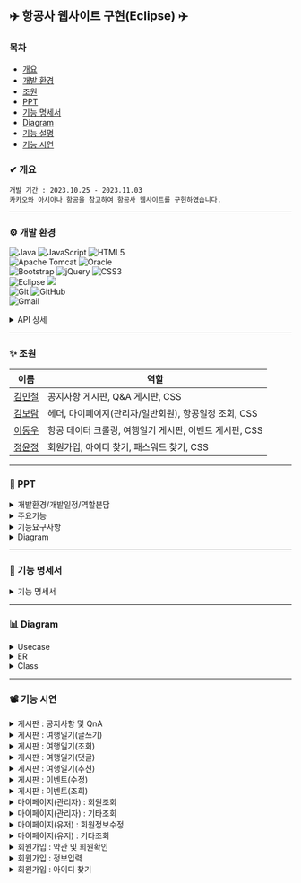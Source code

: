 <Resource auth="Container" driverClassName="oracle.jdbc.OracleDriver" maxIdle="10" maxTotal="20" maxWaitMillis="-1" name="jdbc/myoracle" password="tiger" type="javax.sql.DataSource" url="jdbc:oracle:thin:@192.168.0.32:1521:xe" username="scott"/>

## ✈️ 항공사 웹사이트 구현(Eclipse) ✈️

### 목차
* [개요](#-개요)
* [개발 환경](#-개발-환경)
* [조원](#-조원)
* [PPT](#-ppt)
* [기능 명세서](#-기능-명세서)
* [Diagram](#-diagram)
* [기능 설명](#-기능-설명)
* [기능 시연](#-기능-시연)

### ✔ 개요
```
개발 기간 : 2023.10.25 - 2023.11.03
카카오와 아시아나 항공을 참고하여 항공사 웹사이트를 구현하였습니다.
```
***

### ⚙ 개발 환경
![Java](https://img.shields.io/badge/java-%23ED8B00.svg?style=for-the-badge&logo=openjdk&logoColor=white)
![JavaScript](https://img.shields.io/badge/javascript-%23323330.svg?style=for-the-badge&logo=javascript&logoColor=%23F7DF1E)
![HTML5](https://img.shields.io/badge/html5-%23E34F26.svg?style=for-the-badge&logo=html5&logoColor=white)
<br>
![Apache Tomcat](https://img.shields.io/badge/apache%20tomcat-%23F8DC75.svg?style=for-the-badge&logo=apache-tomcat&logoColor=black)
![Oracle](https://img.shields.io/badge/Oracle-F80000?style=for-the-badge&logo=oracle&logoColor=white)
<br>
![Bootstrap](https://img.shields.io/badge/bootstrap-%238511FA.svg?style=for-the-badge&logo=bootstrap&logoColor=white)
![jQuery](https://img.shields.io/badge/jquery-%230769AD.svg?style=for-the-badge&logo=jquery&logoColor=white)
![CSS3](https://img.shields.io/badge/css3-%231572B6.svg?style=for-the-badge&logo=css3&logoColor=white)
<br>
![Eclipse](https://img.shields.io/badge/Eclipse-FE7A16.svg?style=for-the-badge&logo=Eclipse&logoColor=white)
<img src="https://img.shields.io/badge/JSP-E34F26?style=flat-square&logo=JSP&logoColor=white">
<br>
![Git](https://img.shields.io/badge/git-%23F05033.svg?style=for-the-badge&logo=git&logoColor=white)
![GitHub](https://img.shields.io/badge/github-%23121011.svg?style=for-the-badge&logo=github&logoColor=white)
<br>
![Gmail](https://img.shields.io/badge/Gmail-D14836?style=for-the-badge&logo=gmail&logoColor=white)

<details>
	<summary>
		API 상세
	</summary>
  
* 메일 전송 : activation.jar, imap.jar, javax.mail-api-1.4.7, mailapi, smtp.jar​
* 기타 : Selenium(크롤링), Summernote(게시판 에디터), DateRangePicker(날짜 선택)
```
Tomcat/context.xml에 Resource 추가 필요
예시)
   <Resource name="jdbc/myoracle"
         auth="Container"
         type="javax.sql.DataSource"
         maxTotal="20"
         maxIdle="10"
         maxWaitMillis="-1"
         username="username"
         password="password"
         driverClassName="oracle.jdbc.OracleDriver"
         url="jdbc:oracle:thin:@localhost:1521:xe"/>
```
</details>

***

### ✨ 조원
|이름|역할|
|----|------|
|[김민철](https://github.com/alscjf6702)|공지사항 게시판, Q&A 게시판, CSS​|
|[김보람](https://github.com/kbr7105)|헤더, 마이페이지(관리자/일반회원), 항공일정 조회, CSS​|
|[이동우](https://github.com/dwdwdw12)|항공 데이터 크롤링, 여행일기 게시판, 이벤트 게시판, CSS|
|[정윤정](https://github.com/yjeongyjeong)|회원가입, 아이디 찾기, 패스워드 찾기, CSS​|

***

### 📂 PPT
<details>
  <summary>
   개발환경/개발일정/역할분담
  </summary>

![Slide1](https://github.com/yjeongyjeong/project01/assets/147116001/ced6e558-0b49-4542-9367-9c24320a9f04)
![Slide2](https://github.com/yjeongyjeong/project01/assets/147116001/c510938e-3acc-45ce-b4e4-56c3822dbbd7)
![Slide3](https://github.com/yjeongyjeong/project01/assets/147116001/e5fc902c-97d5-4948-a780-991040fb8188)
![Slide4](https://github.com/yjeongyjeong/project01/assets/147116001/1ffddd91-b083-4c83-bf9c-02b7b23c2486)
![Slide5](https://github.com/yjeongyjeong/project01/assets/147116001/5f380692-3b2c-470f-a898-68e339a2d819)

</details>

<details>
  <summary>
   주요기능
  </summary>
  
![Slide10](https://github.com/yjeongyjeong/project01/assets/147116001/3048518c-b2a1-4c8c-b53b-54f3a1d10a39)
![Slide11](https://github.com/yjeongyjeong/project01/assets/147116001/862802aa-34f0-4988-a33d-8a9302627e22)
![Slide12](https://github.com/yjeongyjeong/project01/assets/147116001/b7a60d39-cc9e-4f34-aeb8-d972a1af5b4c)
![Slide13](https://github.com/yjeongyjeong/project01/assets/147116001/b8ae91f8-b0df-49da-83b8-197f06421b2f)
![Slide14](https://github.com/yjeongyjeong/project01/assets/147116001/1f5a449c-58b0-4673-bb32-53f29c19bc9c)
![Slide15](https://github.com/yjeongyjeong/project01/assets/147116001/2a8ac03c-e0f3-49b3-99e5-9a22ad4dd0d6)
  
</details>

<details>
  <summary>
   기능요구사항
  </summary>  
  
![Slide17](https://github.com/yjeongyjeong/project01/assets/147116001/633fe9e6-827f-431a-918b-74d179e173a6)
![Slide18](https://github.com/yjeongyjeong/project01/assets/147116001/64e35c79-0d7c-4297-85a5-dca62ed1762b)
![Slide19](https://github.com/yjeongyjeong/project01/assets/147116001/2bd03d7f-172c-4bc5-aa0d-9996765b3dbd)
![Slide20](https://github.com/yjeongyjeong/project01/assets/147116001/e25ef96a-4644-4921-8e92-326e84365837)
![Slide21](https://github.com/yjeongyjeong/project01/assets/147116001/2bc0def0-b74e-4c2d-b931-362c207822be)
![Slide22](https://github.com/yjeongyjeong/project01/assets/147116001/0bbab065-9e84-4f68-8c6f-b70555ae268f)
![Slide23](https://github.com/yjeongyjeong/project01/assets/147116001/d5556188-5e7f-4ed6-a7bb-19770815dbd1)
![Slide24](https://github.com/yjeongyjeong/project01/assets/147116001/5bb4c85e-a323-45b2-9640-103590a1ef04)
![Slide25](https://github.com/yjeongyjeong/project01/assets/147116001/35984401-eccd-4726-9ae6-62f5a32a2e25)
![Slide26](https://github.com/yjeongyjeong/project01/assets/147116001/fbee83b4-b41f-4e9b-a7bd-4723eadc9a08)  
  
  </details>
  
<details>
  <summary>
   Diagram
  </summary>  

![Slide6](https://github.com/yjeongyjeong/project01/assets/147116001/ae50c435-fd8a-467e-a7a2-e144efa89f9c)
![Slide7](https://github.com/yjeongyjeong/project01/assets/147116001/54913729-ae84-4ebb-b0c0-a144434d8880)
![Slide8](https://github.com/yjeongyjeong/project01/assets/147116001/623a0ef4-af36-45a7-b325-3aa25b086136)
![Slide9](https://github.com/yjeongyjeong/project01/assets/147116001/652efea7-c088-4760-8419-68d873f50576)

</details>

***

### 📑 기능 명세서
<details>
  <summary>
    기능 명세서
  </summary>
  
![기능명세서](https://github.com/yjeongyjeong/AirlineProject-eclipse-/assets/147116001/9f6880b0-b96f-491d-8074-30cdd2ed88ac)

</details>

***

### 📊 Diagram
<details>
  <summary>
    Usecase
  </summary>

![UsecaseDiagram](https://github.com/yjeongyjeong/springProject/assets/147116001/9bf8257a-47ec-45c4-8615-8b5a4fb0b453)
 </details>
 
<details>
  <summary>
    ER
  </summary>

![ERDiagram](https://github.com/yjeongyjeong/AirlineProject-eclipse-/assets/147116001/89831676-8955-4c50-8813-772cbbbeb027)

</details>

<details>
  <summary>
    Class
  </summary>

![ClassDiagram](https://github.com/yjeongyjeong/AirlineProject-eclipse-/assets/147116001/6039b560-2e4d-4fb9-93df-13b09211e434)

</details>

***

### 📽 기능 시연

<details>
  <summary>
    게시판 : 공지사항 및 QnA
  </summary>

https://github.com/yjeongyjeong/AirlineProject-eclipse-/assets/147116001/45fda15c-5a2b-4e96-a69f-df52ead16693

</details>

<details>
  <summary>
    게시판 : 여행일기(글쓰기)
  </summary>

https://github.com/yjeongyjeong/AirlineProject-eclipse-/assets/147116001/e85c1038-6f1a-4e54-8132-1ff33319b2ef

</details>

<details>
  <summary>
    게시판 : 여행일기(조회)
  </summary>

https://github.com/yjeongyjeong/AirlineProject-eclipse-/assets/147116001/0c422b21-ebac-4ac5-a8e2-ed66d0693563

</details>

<details>
  <summary>
    게시판 : 여행일기(댓글)
  </summary>

https://github.com/yjeongyjeong/AirlineProject-eclipse-/assets/147116001/a7fe4e6e-4fc2-41e4-a0c0-2c5f8822e189

</details>

<details>
  <summary>
    게시판 : 여행일기(추천)
  </summary>

https://github.com/yjeongyjeong/AirlineProject-eclipse-/assets/147116001/a9acf6f9-b22f-49a5-b779-16da80ce3c63

</details>

<details>
  <summary>
    게시판 : 이벤트(수정)
  </summary>
  
  https://github.com/yjeongyjeong/AirlineProject-eclipse-/assets/147116001/9936f3e9-ca09-450b-af99-299dcfa2b83d
  

</details>

<details>
  <summary>
    게시판 : 이벤트(조회)
  </summary>

https://github.com/yjeongyjeong/AirlineProject-eclipse-/assets/147116001/46b1f85d-f1c8-4c26-8299-20c2b1311232

</details>

<details>
  <summary>
    마이페이지(관리자) : 회원조회
  </summary>

https://github.com/yjeongyjeong/AirlineProject-eclipse-/assets/147116001/7eb94747-f916-46b0-9d51-693f0ee4cb0e

</details>

<details>
  <summary>
    마이페이지(관리자) : 기타조회
  </summary>

https://github.com/yjeongyjeong/AirlineProject-eclipse-/assets/147116001/d8e5e128-b3bb-4bab-b0aa-8a2bf621cfa8

</details>

<details>
  <summary>
    마이페이지(유저) : 회원정보수정
  </summary>

https://github.com/yjeongyjeong/AirlineProject-eclipse-/assets/147116001/b1a3636f-2a2e-4205-8026-35bd65aaf401

</details>

<details>
  <summary>
    마이페이지(유저) : 기타조회
  </summary>

https://github.com/yjeongyjeong/AirlineProject-eclipse-/assets/147116001/fe01f08e-e4cb-4c34-83c7-b80bc376a764

</details>

<details>
  <summary>
    회원가입 : 약관 및 회원확인
  </summary>

https://github.com/yjeongyjeong/AirlineProject-eclipse-/assets/147116001/dbe588b4-7cba-4f51-9dea-7fd76d16db3a

</details>

<details>
  <summary>
    회원가입 : 정보입력
  </summary>

https://github.com/yjeongyjeong/AirlineProject-eclipse-/assets/147116001/24fdf0f3-225e-458f-be8d-d90f08994bd0

</details>

<details>
  <summary>
    회원가입 : 아이디 찾기
  </summary>

https://github.com/yjeongyjeong/AirlineProject-eclipse-/assets/147116001/cfbaca51-99cb-4cfc-a109-1677927edd9f

</details>

   
